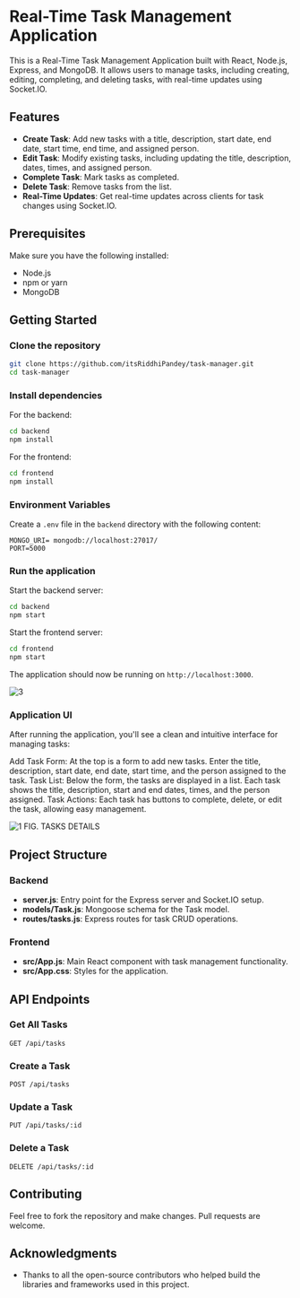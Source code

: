 # Real-Time Task Management Application

This is a Real-Time Task Management Application built with React, Node.js, Express, and MongoDB. It allows users to manage tasks, including creating, editing, completing, and deleting tasks, with real-time updates using Socket.IO.

## Features

- **Create Task**: Add new tasks with a title, description, start date, end date, start time, end time, and assigned person.
- **Edit Task**: Modify existing tasks, including updating the title, description, dates, times, and assigned person.
- **Complete Task**: Mark tasks as completed.
- **Delete Task**: Remove tasks from the list.
- **Real-Time Updates**: Get real-time updates across clients for task changes using Socket.IO.

## Prerequisites

Make sure you have the following installed:

- Node.js
- npm or yarn
- MongoDB

## Getting Started

### Clone the repository

```bash
git clone https://github.com/itsRiddhiPandey/task-manager.git
cd task-manager
```

### Install dependencies

For the backend:

```bash
cd backend
npm install
```

For the frontend:

```bash
cd frontend
npm install
```

### Environment Variables

Create a `.env` file in the `backend` directory with the following content:

```
MONGO_URI= mongodb://localhost:27017/
PORT=5000
```

### Run the application

Start the backend server:

```bash
cd backend
npm start
```

Start the frontend server:

```bash
cd frontend
npm start
```

The application should now be running on `http://localhost:3000`.

![3](https://github.com/user-attachments/assets/f0de57ac-c8eb-47f9-a6cd-9837766126d1)

### Application UI
After running the application, you'll see a clean and intuitive interface for managing tasks:

Add Task Form: At the top is a form to add new tasks. Enter the title, description, start date, end date, start time, and the person assigned to the task.
Task List: Below the form, the tasks are displayed in a list. Each task shows the title, description, start and end dates, times, and the person assigned.
Task Actions: Each task has buttons to complete, delete, or edit the task, allowing easy management.




![1](https://github.com/user-attachments/assets/aaa3b423-8e8d-4160-b9de-da19f1b209f3)
FIG. TASKS DETAILS 
## Project Structure

### Backend

- **server.js**: Entry point for the Express server and Socket.IO setup.
- **models/Task.js**: Mongoose schema for the Task model.
- **routes/tasks.js**: Express routes for task CRUD operations.

### Frontend

- **src/App.js**: Main React component with task management functionality.
- **src/App.css**: Styles for the application.

## API Endpoints

### Get All Tasks

```http
GET /api/tasks
```

### Create a Task

```http
POST /api/tasks
```

### Update a Task

```http
PUT /api/tasks/:id
```

### Delete a Task

```http
DELETE /api/tasks/:id
```

## Contributing

Feel free to fork the repository and make changes. Pull requests are welcome.

## Acknowledgments

- Thanks to all the open-source contributors who helped build the libraries and frameworks used in this project.

